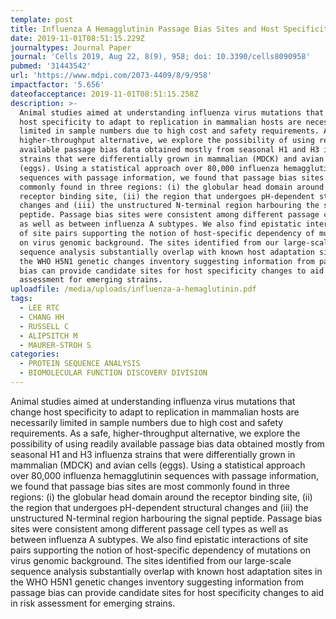 ```yaml
---
template: post
title: Influenza A Hemagglutinin Passage Bias Sites and Host Specificity Mutations
date: 2019-11-01T08:51:15.229Z
journaltypes: Journal Paper
journal: 'Cells 2019, Aug 22, 8(9), 958; doi: 10.3390/cells8090958'
pubmed: '31443542'
url: 'https://www.mdpi.com/2073-4409/8/9/958'
impactfactor: '5.656'
dateofacceptance: 2019-11-01T08:51:15.258Z
description: >-
  Animal studies aimed at understanding influenza virus mutations that change
  host specificity to adapt to replication in mammalian hosts are necessarily
  limited in sample numbers due to high cost and safety requirements. As a safe,
  higher-throughput alternative, we explore the possibility of using readily
  available passage bias data obtained mostly from seasonal H1 and H3 influenza
  strains that were differentially grown in mammalian (MDCK) and avian cells
  (eggs). Using a statistical approach over 80,000 influenza hemagglutinin
  sequences with passage information, we found that passage bias sites are most
  commonly found in three regions: (i) the globular head domain around the
  receptor binding site, (ii) the region that undergoes pH-dependent structural
  changes and (iii) the unstructured N-terminal region harbouring the signal
  peptide. Passage bias sites were consistent among different passage cell types
  as well as between influenza A subtypes. We also find epistatic interactions
  of site pairs supporting the notion of host-specific dependency of mutations
  on virus genomic background. The sites identified from our large-scale
  sequence analysis substantially overlap with known host adaptation sites in
  the WHO H5N1 genetic changes inventory suggesting information from passage
  bias can provide candidate sites for host specificity changes to aid in risk
  assessment for emerging strains.
uploadfile: /media/uploads/influenza-a-hemaglutinin.pdf
tags:
  - LEE RTC
  - CHANG HH
  - RUSSELL C
  - ALIPSITCH M
  - MAURER-STROH S
categories:
  - PROTEIN SEQUENCE ANALYSIS
  - BIOMOLECULAR FUNCTION DISCOVERY DIVISION
---
```

Animal studies aimed at understanding influenza virus mutations that change host specificity to adapt to replication in mammalian hosts are necessarily limited in sample numbers due to high cost and safety requirements. As a safe, higher-throughput alternative, we explore the possibility of using readily available passage bias data obtained mostly from seasonal H1 and H3 influenza strains that were differentially grown in mammalian (MDCK) and avian cells (eggs). Using a statistical approach over 80,000 influenza hemagglutinin sequences with passage information, we found that passage bias sites are most commonly found in three regions: (i) the globular head domain around the receptor binding site, (ii) the region that undergoes pH-dependent structural changes and (iii) the unstructured N-terminal region harbouring the signal peptide. Passage bias sites were consistent among different passage cell types as well as between influenza A subtypes. We also find epistatic interactions of site pairs supporting the notion of host-specific dependency of mutations on virus genomic background. The sites identified from our large-scale sequence analysis substantially overlap with known host adaptation sites in the WHO H5N1 genetic changes inventory suggesting information from passage bias can provide candidate sites for host specificity changes to aid in risk assessment for emerging strains.
